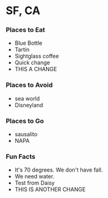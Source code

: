 # SF, CA
### Places to Eat
- Blue Bottle
- Tartin
- Sightglass coffee
- Quick change
- THIS A CHANGE

### Places to Avoid
- sea world
- Disneyland

### Places to Go
- sausalito
- NAPA

### Fun Facts
- It's 70 degrees. We don't have fall.
- We need water.
- Test  from Daisy
- THIS IS ANOTHER CHANGE
